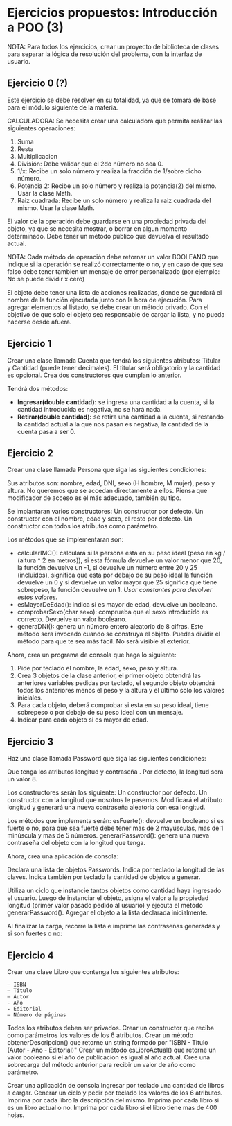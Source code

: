 # Ejercicios propuestos: Introducción a POO (3)

NOTA: Para todos los ejercicios, crear un proyecto de biblioteca de clases para separar la lógica de resolución del problema, con la interfaz de usuario.

## Ejercicio 0 (?)
Este ejercicio se debe resolver en su totalidad, ya que se tomará de base para el módulo siguiente de la materia.

CALCULADORA:
Se necesita crear una calculadora que permita realizar las siguientes operaciones:
1) Suma
2) Resta
3) Multiplicacion
4) División: Debe validar que el 2do número no sea 0.
5) 1/x: Recibe un solo número y realiza la fracción de 1/sobre dicho número.
6) Potencia 2: Recibe un solo número y  realiza la potencia(2) del mismo. Usar la clase Math.
7) Raiz cuadrada: Recibe un solo número y realiza la raiz cuadrada del mismo. Usar la clase Math.

El valor de la operación debe guardarse en una propiedad privada del objeto, ya que se necesita mostrar, o borrar en algun momento determinado.
Debe tener un método público que devuelva el resultado actual. 

NOTA: Cada método de operación debe retornar un valor BOOLEANO que indique si la operación se realizó correctamente o no, y en caso de que sea falso debe tener tambien un mensaje de error personalizado (por ejemplo: No se puede dividir x cero)

El objeto debe tener una lista de acciones realizadas, donde se guardará el nombre de la función ejecutada junto con la hora de ejecución.
Para agregar elementos al listado, se debe crear un método privado. Con el objetivo de que solo el objeto sea responsable de cargar la lista, y no pueda hacerse desde afuera.


## Ejercicio 1
Crear una clase llamada Cuenta que tendrá los siguientes atributos: Titular y Cantidad (puede tener decimales).
El titular será obligatorio y la cantidad es opcional. Crea dos constructores que cumplan lo anterior.

Tendrá dos métodos:
<ul>
<li><strong>Ingresar(double cantidad):</strong> se ingresa una cantidad a la cuenta, si la cantidad introducida es negativa, no se hará nada.</li>
<li><strong>Retirar(double cantidad):</strong> se retira una cantidad a la cuenta, si restando la cantidad actual a la que nos pasan es negativa, la cantidad de la cuenta pasa a ser 0.</li>
</ul>

## Ejercicio 2
Crear una clase llamada Persona que siga las siguientes condiciones:

Sus atributos son: nombre, edad, DNI, sexo (H hombre, M mujer), peso y altura. No queremos que se accedan directamente a ellos. Piensa que modificador de acceso es el más adecuado, también su tipo.

Se implantaran varios constructores:
Un constructor por defecto.
Un constructor con el nombre, edad y sexo, el resto por defecto.
Un constructor con todos los atributos como parámetro.

Los métodos que se implementaran son:
<ul>
<li>calcularIMC(): calculará si la persona esta en su peso ideal (peso en kg / (altura ^ 2  en metros)), si esta fórmula devuelve un valor menor que 20, la función devuelve un -1, si devuelve un número entre 20 y 25 (incluidos), significa que esta por debajo de su peso ideal la función devuelve un 0  y si devuelve un valor mayor que 25 significa que tiene sobrepeso, la función devuelve un 1. <em>Usar constantes para devolver estos valores.</em></li>
<li>esMayorDeEdad(): indica si es mayor de edad, devuelve un booleano.</li>
<li>comprobarSexo(char sexo): comprueba que el sexo introducido es correcto. Devuelve un valor booleano.
<li>generaDNI(): genera un número entero aleatorio de 8 cifras. Este método sera invocado cuando se construya el objeto. Puedes dividir el método para que te sea más fácil. No será visible al exterior.</li>
</ul>

Ahora, crea un programa de consola que haga lo siguiente:

1) Pide por teclado el nombre, la edad, sexo, peso y altura.
2) Crea 3 objetos de la clase anterior, el primer objeto obtendrá las anteriores variables pedidas por teclado, el segundo objeto obtendrá todos los anteriores menos el peso y la altura y el último solo los valores iniciales.
3) Para cada objeto, deberá comprobar si esta en su peso ideal, tiene sobrepeso o por debajo de su peso ideal con un mensaje.
4) Indicar para cada objeto si es mayor de edad.

## Ejercicio 3
Haz una clase llamada Password que siga las siguientes condiciones:

Que tenga los atributos longitud y contraseña . Por defecto, la longitud sera un valor 8.

Los constructores serán los siguiente:
Un constructor por defecto.
Un constructor con la longitud que nosotros le pasemos. Modificará el atributo longitud y generará una nueva contraseña aleatoria con esa longitud.

Los métodos que implementa serán:
esFuerte(): devuelve un booleano si es fuerte o no, para que sea fuerte debe tener mas de 2 mayúsculas, mas de 1 minúscula y mas de 5 números.
generarPassword():  genera una nueva contraseña del objeto con la longitud que tenga.

Ahora, crea una aplicación de consola:

Declara una lista de objetos Passwords.
Indica por teclado la longitud de las claves.
Indica también por teclado la cantidad de objetos a generar.

Utiliza un ciclo que instancie tantos objetos como cantidad haya ingresado el usuario. 
Luego de instanciar el objeto, asigna el valor a la propiedad longitud (primer valor pasado pedido al usuario) y ejecuta el método generarPassword(). Agregar el objeto a la lista declarada inicialmente.

Al finalizar la carga, recorre la lista e imprime las contraseñas generadas y si son fuertes o no:

## Ejercicio 4
Crear una clase Libro que contenga los siguientes atributos:

	– ISBN
	– Titulo
	– Autor
	- Año
	- Editorial
	– Número de páginas

Todos los atributos deben ser privados.
Crear un constructor que reciba como parámetros los valores de los 6 atributos.
Crear un método obtenerDescripcion() que retorne un string formado por "ISBN - Titulo (Autor - Año - Editorial)"
Crear un método esLibroActual() que retorne un valor booleano si el año de publicacion es igual al año actual.
Cree una sobrecarga del método anterior para recibir un valor de año como parámetro.

Crear una aplicación de consola
Ingresar por teclado una cantidad de libros a cargar.
Generar un ciclo y pedir por teclado los valores de los 6 atributos.
Imprima por cada libro la descripción del mismo.
Imprima por cada libro si es un libro actual o no.
Imprima por cada libro si el libro tiene mas de 400 hojas.

